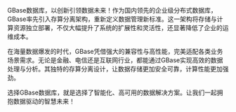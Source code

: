 GBase数据库，以创新引领数据未来！作为国内领先的企业级分布式数据库，GBase率先引入存算分离架构，重新定义数据管理新标准。这一架构将存储与计算资源独立部署，不仅大幅提升了系统的扩展性和灵活性，还显著降低了企业的运维成本。

在海量数据爆发的时代，GBase凭借强大的兼容性与高性能，完美适配各类业务场景需求。无论是金融、电信还是互联网行业，都能通过GBase实现高效的数据处理与分析。其独特的存算分离设计，让数据存储更加安全可靠，计算性能更加强劲。

选择GBase数据库，就是选择了智能化、高可用的数据解决方案。让我们一起拥抱数据驱动的智慧未来！